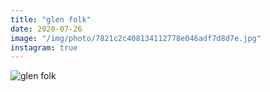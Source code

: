 ```yaml
---
title: "glen folk"
date: 2020-07-26
image: "/img/photo/7821c2c408134112778e046adf7d8d7e.jpg"
instagram: true
---
```


![glen folk](/img/photo/7821c2c408134112778e046adf7d8d7e.jpg)
